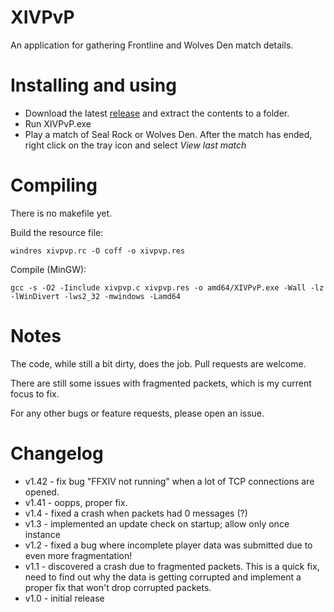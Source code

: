 # XIVPvP

An application for gathering Frontline and Wolves Den match details.

# Installing and using

- Download the latest [release](https://github.com/XIVPvP/XIVPvP/releases) and extract the contents to a folder. 
- Run XIVPvP.exe
- Play a match of Seal Rock or Wolves Den. After the match has ended, right click on the tray icon and select *View last match*

# Compiling

There is no makefile yet.

Build the resource file:

    windres xivpvp.rc -O coff -o xivpvp.res

Compile (MinGW):

    gcc -s -O2 -Iinclude xivpvp.c xivpvp.res -o amd64/XIVPvP.exe -Wall -lz -lWinDivert -lws2_32 -mwindows -Lamd64

# Notes

The code, while still a bit dirty, does the job. Pull requests are welcome.

There are still some issues with fragmented packets, which is my current focus to fix.

For any other bugs or feature requests, please open an issue.

# Changelog
- v1.42 - fix bug "FFXIV not running" when a lot of TCP connections are opened.
- v1.41 - oopps, proper fix.
- v1.4 - fixed a crash when packets had 0 messages (?)
- v1.3 - implemented an update check on startup; allow only once instance
- v1.2 - fixed a bug where incomplete player data was submitted due to even more fragmentation!
- v1.1 - discovered a crash due to fragmented packets. This is a quick fix, need to find out why the data is getting corrupted and implement a proper fix that won't drop corrupted packets.
- v1.0 - initial release